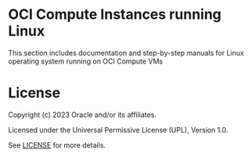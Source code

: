 # OCI Compute Instances running Linux


This section includes documentation and step-by-step manuals for Linux operating system running on OCI Compute VMs

# License

Copyright (c) 2023 Oracle and/or its affiliates.

Licensed under the Universal Permissive License (UPL), Version 1.0.

See [LICENSE](https://github.com/oracle-devrel/technology-engineering/blob/main/LICENSE) for more details.